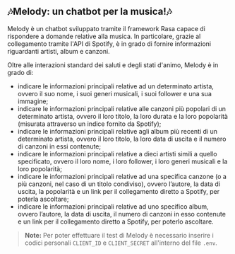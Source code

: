 ## 🎶Melody: un chatbot per la musica!🎶

Melody è un chatbot sviluppato tramite il framework Rasa capace di rispondere a domande relative alla musica. In particolare, grazie al collegamento tramite 
l'API di Spotify, è in grado di fornire informazioni riguardanti artisti, album e canzoni. 

Oltre alle interazioni standard dei saluti e degli stati d'animo, Melody è in grado di:
* indicare le informazioni principali relative ad un determinato artista, ovvero il suo nome, i suoi generi musicali, i suoi follower e una sua immagine;
* indicare le informazioni principali relative alle canzoni più popolari di un determinato artista, ovvero il loro titolo, la loro durata e la loro popolarità (misurata attraverso un indice fornito da Spotify);
* indicare le informazioni principali relative agli album più recenti di un determinato artista, ovvero il loro titolo, la loro data di uscita e il numero di canzoni in essi contenute;
* indicare le informazioni principali relative a dieci artisti simili a quello specificato, ovvero il loro nome, i loro follower, i loro generi musicali e la loro popolarità;
* indicare le informazioni principali relative ad una specifica canzone (o a più canzoni, nel caso di un titolo condiviso), ovvero l’autore, la data di uscita, la popolarità e un link per il collegamento diretto a Spotify, per poterla ascoltare;
* indicare le informazioni principali relative ad uno specifico album, ovvero l’autore, la data di uscita, il numero di canzoni in esso contenute e un link per il collegamento diretto a Spotify, per poterlo ascoltare.

> **Note:** Per poter effettuare il test di Melody è necessario inserire i codici personali `CLIENT_ID` e `CLIENT_SECRET` all'interno del file `.env`.
